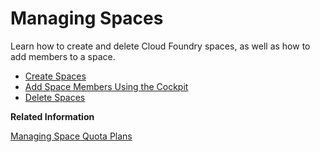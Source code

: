 <!-- loio5209d55d8dd84228897112b0655d999b -->

# Managing Spaces

Learn how to create and delete Cloud Foundry spaces, as well as how to add members to a space.

-   [Create Spaces](Create_Spaces_2f6ed22.md)
-   [Add Space Members Using the Cockpit](Add_Space_Members_Using_the_Cockpit_81d0b4d.md)
-   [Delete Spaces](Delete_Spaces_1eb6a09.md)

**Related Information**  


[Managing Space Quota Plans](Managing_Space_Quota_Plans_4e5f0ee.md "Learn how to create, assign and change space quota plans in the Cloud Foundry environment.")

